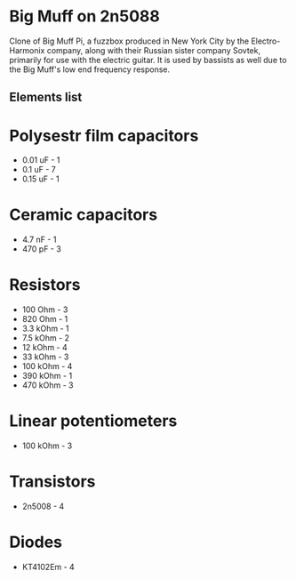 Big Muff on 2n5088
=================
Clone of Big Muff Pi,  a fuzzbox produced in New York City by 
the Electro-Harmonix company, along with their Russian sister 
company Sovtek, primarily for use with the electric guitar. 
It is used by bassists as well due to the Big Muff's low end 
frequency response.

## Elements list

# Polysestr film capacitors
* 0.01 uF 	- 1
* 0.1 uF	- 7
* 0.15 uF	- 1

# Ceramic capacitors
* 4.7 nF	- 1
* 470 pF	- 3

# Resistors
* 100 Ohm	- 3
* 820 Ohm	- 1
* 3.3 kOhm	- 1
* 7.5 kOhm	- 2
* 12 kOhm	- 4
* 33 kOhm	- 3
* 100 kOhm	- 4
* 390 kOhm	- 1
* 470 kOhm	- 3

# Linear potentiometers
* 100 kOhm	- 3

# Transistors
* 2n5008	- 4

# Diodes
* KT4102Em	- 4